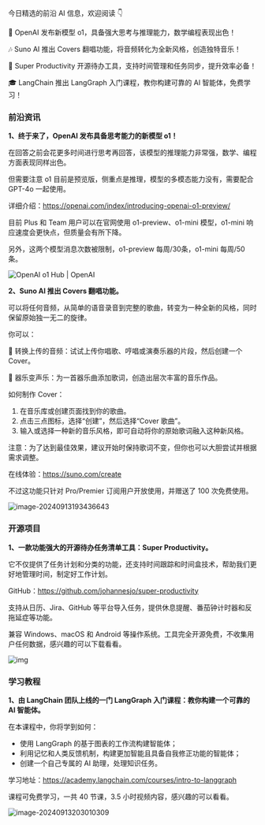 今日精选的前沿 AI 信息，欢迎阅读 👇

🚀 OpenAI 发布新模型 o1，具备强大思考与推理能力，数学编程表现出色！

🎶 Suno AI 推出 Covers 翻唱功能，将音频转化为全新风格，创造独特音乐！

📝 Super Productivity 开源待办工具，支持时间管理和任务同步，提升效率必备！

🎓 LangChain 推出 LangGraph 入门课程，教你构建可靠的 AI 智能体，免费学习！

### 前沿资讯

**1、终于来了，OpenAI 发布具备思考能力的新模型 o1！**

在回答之前会花更多时间进行思考再回答，该模型的推理能力非常强，数学、编程方面表现同样出色。

但需要注意 o1 目前是预览版，侧重点是推理，模型的多模态能力没有，需要配合 GPT-4o 一起使用。

详细介绍：https://openai.com/index/introducing-openai-o1-preview/

目前 Plus 和 Team 用户可以在官网使用 o1-preview、o1-mini 模型，o1-mini 响应速度会更快点，但质量会有所下降。

另外，这两个模型消息次数被限制，o1-preview 每周/30条，o1-mini 每周/50 条。

![OpenAI o1 Hub | OpenAI](https://cdn.jsdelivr.net/gh/freelander/oss@master/ai-daily/2024-09-13/o1-research.png)

**2、Suno AI 推出 Covers 翻唱功能。**

可以将任何音频，从简单的语音录音到完整的歌曲，转变为一种全新的风格，同时保留原始独一无二的旋律。

你可以：

🦋 转换上传的音频：试试上传你唱歌、哼唱或演奏乐器的片段，然后创建一个 Cover。

🎤 器乐变声乐：为一首器乐曲添加歌词，创造出层次丰富的音乐作品。

如何制作 Cover：

1. 在音乐库或创建页面找到你的歌曲。
2. 点击三点图标，选择“创建”，然后选择“Cover 歌曲”。
3. 输入或选择一种新的音乐风格，即可自动将你的原始歌词融入这种新风格。

注意：为了达到最佳效果，建议开始时保持歌词不变，但你也可以大胆尝试并根据需求调整。

在线体验：https://suno.com/create

不过这功能只针对 Pro/Premier 订阅用户开放使用，并赠送了 100 次免费使用。

![image-20240913193436643](https://cdn.jsdelivr.net/gh/freelander/oss@master/baodian/2024-09-13/image-20240913193436643.png)



### 开源项目

**1、一款功能强大的开源待办任务清单工具：Super Productivity。**

它不仅提供了任务计划和分类的功能，还支持时间跟踪和时间盒技术，帮助我们更好地管理时间，制定好工作计划。

GitHub：https://github.com/johannesjo/super-productivity

支持从日历、Jira、GitHub 等平台导入任务，提供休息提醒、番茄钟计时器和反拖延症等功能。

兼容 Windows、macOS 和 Android 等操作系统。工具完全开源免费，不收集用户任何数据，感兴趣的可以下载看看。

![img](https://cdn.jsdelivr.net/gh/freelander/oss@master/ai-daily/2024-09-13/screen_standard.png)

### 学习教程

**1、由 LangChain 团队上线的一门 LangGraph 入门课程：教你构建一个可靠的 AI 智能体。**

在本课程中，你将学到如何：

- 使用 LangGraph 的基于图表的工作流构建智能体；
- 利用记忆和人类反馈机制，构建更加智能且具备自我修正功能的智能体；
- 创建一个自己专属的 AI 助理，处理知识任务。

学习地址：https://academy.langchain.com/courses/intro-to-langgraph

课程可免费学习，一共 40 节课，3.5 小时视频内容，感兴趣的可以看看。

![image-20240913203010309](https://cdn.jsdelivr.net/gh/freelander/oss@master/baodian/2024-09-13/image-20240913203010309.png)